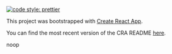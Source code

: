 [![code style: prettier](https://img.shields.io/badge/code_style-prettier-ff69b4.svg?style=flat-square)](https://github.com/prettier/prettier)

This project was bootstrapped with [Create React App](https://github.com/facebookincubator/create-react-app).

You can find the most recent version of the CRA README [here](https://github.com/facebookincubator/create-react-app/blob/master/packages/react-scripts/template/README.md).

noop
